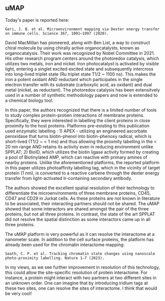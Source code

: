 ## uMAP 

Today's paper is reported here:

    Geri, J. B. et al. Microenvironment mapping via Dexter energy transfer on immune cells. Science 367, 1091–1097 (2020).
  
David MacMillan has pioneered, along with Ben List, a way to construct chiral molecule by using chirally active organocatalysts, known as organocatalysis. Their work was recognized by Nobel Committee in 2021. His other research program centers around the photoredox catalysis, which utilizes two metals, iron and nickel. Iron photocatalyst is activated by visible light, entering a singlet excited excited state and subsequently intercross into long-lived triplet state (Ru triplet state T1/2 ~ 1100 ns). This makes the iron a potent oxidant AND reductant which participates in the single electron transfer with its substrate (carboxylic acid, as oxidant) and dual metal (nickel, as reductant). The photoredox catalysis has been extensitvely used in a number of synthetic methodology papers and now is extended to a chemical biology tool. 

In this paper, the authors recognized that there is a limited number of tools to study complex protein-protien interactions of membrane proteins. Specifically, they were interested in labelling the client proteins in close proximity to the host proteins. Platforms pre-existing to this publication used enzymatic labelling : 1) APEX - utilizing an engineered ascorbate peroxidase that turns biotin-phenol into biotin-phenoxy radical, which is short-lived (T1/2 ~ < 1 ms) and thus allowing the proxmity labelling in the < 20 nm range AND retains its activity even in reducing environment unlike SPPLAT; 2) BioID, which utilizes the biotin ligase activity formed by creating a pool of Biotinylated AMP, which can reactive with primary amines of nearby proteins. Unlike the aforementioned platforms, the reported platform in this paper utilizes photoaffinity labelling tag, which in the vicinity of target protein (1 nm), is converted to a reactive carbene through the dexter energy transfer from light-activated Ir-containing secondary antibody. 

The authors showed the excellent spatial resolution of their technology to differentiate the microenvironments of three membrane proteins, CD45, CD47 and CD29 in Jurkat cells. As these proteins are not known in literature to be associated, their interacting partners should not be shared. The uMAP showed that some interactors are shared amongst the pair of the three proteins, but not all three proteins. In contrast, the state of the art SPPLAT did not resolve the spatial distinction as some interactors came up in all three proteins. 

The uMAP platform is very powerful as it can resolve the interactome at a nanometer scale. In addition to the cell surface proteins, the platform has already been used for the chromatin interactome mapping:

    Seath, C. P. et al. Tracking chromatin state changes using nanoscale photo-proximity labelling. Nature 1–7 (2023).

In my views, as we see further improvement in resolution of this technology, this could allow the site-specific resolution of protein interactome. For instance, a protein might interact with two partners at two different sites in an unknown order. One can imagine that by introducing iridium tags at these two sites, one can resolve the sites of interactome. I think that would be very cool!
